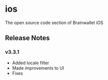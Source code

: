 # ios
The open source code section of Brainwallet iOS

## Release Notes

### v3.3.1
- Added locale filter
- Made improvements to UI
- Fixes
